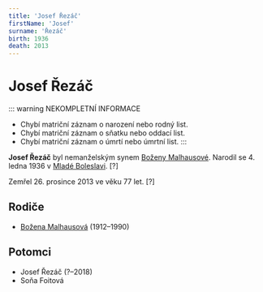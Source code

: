 ```yaml
---
title: 'Josef Řezáč'
firstName: 'Josef'
surname: 'Řezáč'
birth: 1936
death: 2013
---
```


# Josef Řezáč

::: warning NEKOMPLETNÍ INFORMACE
- Chybí matriční záznam o narození nebo rodný list.
- Chybí matriční záznam o sňatku nebo oddací list.
- Chybí matriční záznam o úmrtí nebo úmrtní list.
:::

**Josef Řezáč** byl nemanželským synem [Boženy Malhausové](rezacova-bozena-1912.md). Narodil se 4. ledna 1936 v [Mladé Boleslavi](https://cs.wikipedia.org/wiki/Mlad%C3%A1_Boleslav). \[?\]

Zemřel 26. prosince 2013 ve věku 77 let. \[?\]


## Rodiče

- [Božena Malhausová](rezacova-bozena-1912.md) (1912–1990)


## Potomci

- Josef Řezáč (?–2018)
- Soňa Foitová
